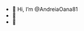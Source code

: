 - 👋 Hi, I’m @AndreiaOana81
- 👀 
- 🌱 

<!---
AndreiaOana81/AndreiaOana81 is a ✨ special ✨ repository because its `README.md` (this file) appears on your GitHub profile.
You can click the Preview link to take a look at your changes.
--->

